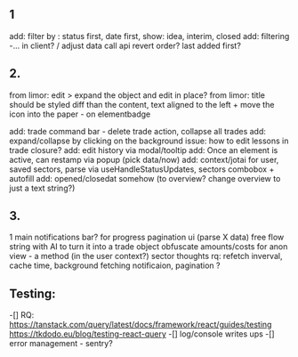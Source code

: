 ## 1
add: filter by : status first, date first, show: idea, interim, closed
add: filtering -... in client? / adjust data call api
revert order? last added first?

## 2.
from limor: edit > expand the object and edit in place?
from limor: title should be styled diff than the content, text aligned to the left
<ThemeIcon variant="light" color="indigo.4"> + move the icon into the paper - on elementbadge 

add: trade command bar - delete trade action, collapse all trades 
add: expand/collapse by clicking on the background
issue: how to edit lessons in trade closure?
add: edit history via modal/tooltip
add: Once an element is active, can restamp via popup (pick data/now) 
add: context/jotai for user, saved sectors, parse via useHandleStatusUpdates, sectors combobox +  autofill
add: opened/closedat somehow (to overview? change overview to just a text string?) 

## 3.
1 main notifications bar? for progress
pagination ui (parse X data)
free flow string with AI to turn it into a trade object
obfuscate amounts/costs for anon view - a method (in the user context?)
sector thoughts
rq: refetch inverval, cache time, background fetching notificaion, pagination ?

## Testing:
 -[] RQ: https://tanstack.com/query/latest/docs/framework/react/guides/testing
        https://tkdodo.eu/blog/testing-react-query
 -[] log/console writes ups
 -[] error management - sentry? 